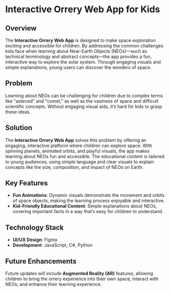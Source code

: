 # Interactive Orrery Web App for Kids

## Overview
The **Interactive Orrery Web App** is designed to make space exploration exciting and accessible for children. By addressing the common challenges kids face when learning about Near-Earth Objects (NEOs)—such as technical terminology and abstract concepts—the app provides a fun, interactive way to explore the solar system. Through engaging visuals and simple explanations, young users can discover the wonders of space.

## Problem
Learning about NEOs can be challenging for children due to complex terms like "asteroid" and "comet," as well as the vastness of space and difficult scientific concepts. Without engaging visual aids, it’s hard for kids to grasp these ideas.

## Solution
The **Interactive Orrery Web App** solves this problem by offering an engaging, interactive platform where children can explore space. With spinning planets, animated orbits, and playful visuals, the app makes learning about NEOs fun and accessible. The educational content is tailored to young audiences, using simple language and clear visuals to explain concepts like the size, composition, and impact of NEOs on Earth.

## Key Features
- **Fun Animations**: Dynamic visuals demonstrate the movement and orbits of space objects, making the learning process enjoyable and interactive.
- **Kid-Friendly Educational Content**: Simple explanations about NEOs, covering important facts in a way that’s easy for children to understand.

## Technology Stack
- **UI/UX Design**: Figma
- **Development**: JavaScript, C#, Python

## Future Enhancements
Future updates will include **Augmented Reality (AR)** features, allowing children to bring the orrery experience into their own space, interact with NEOs, and enhance their learning experience.
